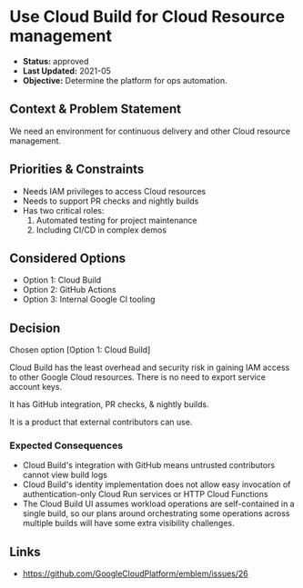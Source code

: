 # Use Cloud Build for Cloud Resource management

* **Status:** approved
* **Last Updated:** 2021-05
* **Objective:** Determine the platform for ops automation.

## Context & Problem Statement

We need an environment for continuous delivery and other Cloud resource management.

## Priorities & Constraints <!-- optional -->

* Needs IAM privileges to access Cloud resources
* Needs to support PR checks and nightly builds
* Has two critical roles:
  1. Automated testing for project maintenance
  1. Including CI/CD in complex demos

## Considered Options

* Option 1: Cloud Build
* Option 2: GitHub Actions
* Option 3: Internal Google CI tooling

## Decision

Chosen option [Option 1: Cloud Build]

Cloud Build has the least overhead and security risk in gaining IAM access to other Google Cloud resources. There is no need to export service account keys.

It has GitHub integration, PR checks, & nightly builds.

It is a product that external contributors can use.

### Expected Consequences <!-- optional -->

* Cloud Build's integration with GitHub means untrusted contributors cannot view build logs
* Cloud Build's identity implementation does not allow easy invocation of authentication-only Cloud Run services or HTTP Cloud Functions
* The Cloud Build UI assumes workload operations are self-contained in a single build, so our plans around orchestrating some operations across multiple builds will have some extra visibility challenges.

## Links

* https://github.com/GoogleCloudPlatform/emblem/issues/26
